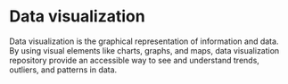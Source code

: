 # Data visualization

Data visualization is the graphical representation of information and data. By using visual elements like charts, graphs, and maps, data visualization repository provide an accessible way to see and understand trends, outliers, and patterns in data.